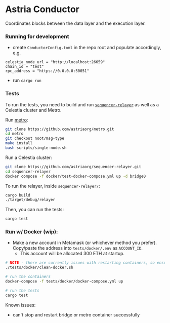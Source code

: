 # Astria Conductor

Coordinates blocks between the data layer and the execution layer.

### Running for development

* create `ConductorConfig.toml` in the repo root and populate accordingly, e.g.

```
celestia_node_url = "http://localhost:26659"
chain_id = "test"
rpc_address = "https://0.0.0.0:50051"
```

* run `cargo run`

### Tests

To run the tests, you need to build and run [`sequencer-relayer`](https://github.com/astriaorg/sequencer-relayer.git) as well as a Celestia cluster and Metro.

Run [metro](https://github.com/astriaorg/metro.git):
```bash
git clone https://github.com/astriaorg/metro.git
cd metro
git checkout noot/msg-type
make install
bash scripts/single-node.sh
```

Run a Celestia cluster:
```bash
git clone https://github.com/astriaorg/sequencer-relayer.git
cd sequencer-relayer
docker compose -f docker/test-docker-compose.yml up -d bridge0
```

To run the relayer, inside `sequencer-relayer/`:
```bash
cargo build
./target/debug/relayer
```

Then, you can run the tests:
```bash
cargo test
```

### Run w/ Docker (wip):
* Make a new account in Metamask (or whichever method you prefer). Copy/paste the address into `tests/docker/.env` as `ACCOUNT_ID`. 
  * This account will be allocated 300 ETH at startup.
```bash
# NOTE - there are currently issues with restarting containers, so ensure we start from a clean slate
./tests/docker/clean-docker.sh

# run the containers
docker-compose -f tests/docker/docker-compose.yml up

# run the tests
cargo test
```

Known issues:
* can't stop and restart bridge or metro container successfully
